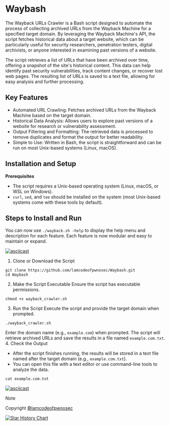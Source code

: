 # Waybash
The Wayback URLs Crawler is a Bash script designed to automate the process of collecting archived URLs from the Wayback Machine for a specified target domain. By leveraging the Wayback Machine's API, the script fetches historical data about a target website, which can be particularly useful for security researchers, penetration testers, digital archivists, or anyone interested in examining past versions of a website.

The script retrieves a list of URLs that have been archived over time, offering a snapshot of the site's historical content. This data can help identify past security vulnerabilities, track content changes, or recover lost web pages. The resulting list of URLs is saved to a text file, allowing for easy analysis and further processing.

## Key Features
 * Automated URL Crawling: Fetches archived URLs from the Wayback Machine based on the target domain.
 * Historical Data Analysis: Allows users to explore past versions of a website for research or vulnerability assessment.
 * Output Filtering and Formatting: The retrieved data is processed to remove duplicates and format the output for better readability.
 * Simple to Use: Written in Bash, the script is straightforward and can be run on most Unix-based systems (Linux, macOS).

## Installation and Setup
**Prerequisites**
 * The script requires a Unix-based operating system (Linux, macOS, or WSL on Windows).
 * `curl`, `sed`, and `tee` should be installed on the system (most Unix-based systems come with these tools by default).

## Steps to Install and Run
You can now use `./wayback.sh -help` to display the help menu and description for each feature. Each feature is now modular and easy to maintain or expand.

[![asciicast](https://asciinema.org/a/682269.svg)](https://asciinema.org/a/682269)

1. Clone or Download the Script
```
git clone https://github.com/lamcodeofpwnosec/Waybash.git
cd Waybash
```
2. Make the Script Executable
Ensure the script has executable permissions.
```
chmod +x wayback_crawler.sh
```
3. Run the Script
Execute the script and provide the target domain when prompted.
```
./wayback_crawler.sh
```
Enter the domain name (e.g., `example.com`) when prompted. The script will retrieve archived URLs and save the results in a file named `example.com.txt`.
4. Check the Output
  * After the script finishes running, the results will be stored in a text file named after the target domain (e.g., `example.com.txt`).
  * You can open this file with a text editor or use command-line tools to analyze the data.
```
cat example.com.txt
```
[![asciicast](https://asciinema.org/a/681742.svg)](https://asciinema.org/a/681742)

> [!NOTE]
> Copyright [©lamcodeofpwnosec](https://github.com/lamcodeofpwnosec/)

[![Star History Chart](https://api.star-history.com/svg?repos=lamcodeofpwnosec/Waybash&type=Date)](https://star-history.com/#lamcodeofpwnosec/Waybash&Date)
